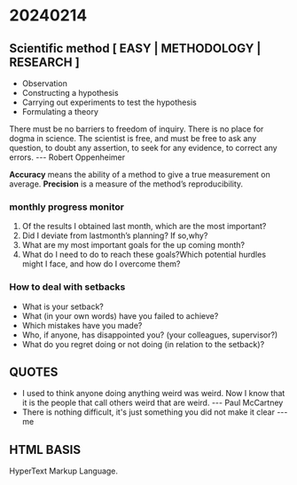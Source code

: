 
# 20240214

## Scientific method [ EASY | METHODOLOGY | RESEARCH ]
* Observation
* Constructing a hypothesis
* Carrying out experiments to test the hypothesis
* Formulating a theory

There must be no barriers to freedom of inquiry. There is no place for dogma in science. The scientist is free, and must be free to ask any question, to doubt any assertion, to seek for any evidence, to correct any errors. --- Robert Oppenheimer

**Accuracy** means the ability of a method to give a true measurement on average. **Precision** is a measure of the method’s reproducibility.

### monthly progress monitor
1. Of the results I obtained last month, which are the most important?
2. Did I deviate from lastmonth’s planning? If so,why?
3. What are my most important goals for the up coming month?
4. What do I need to do to reach these goals?Which potential hurdles might I face, and how do I overcome them?

### How to deal with setbacks
* What is your setback?
* What (in your own words) have you failed to achieve?
* Which mistakes have you made?
* Who, if anyone, has disappointed you? (your colleagues, supervisor?)
* What do you regret doing or not doing (in relation to the setback)?

## QUOTES
* I used to think anyone doing anything weird was weird. Now I know that it is the people that call others weird that are weird. --- Paul McCartney
* There is nothing difficult, it's just something you did not make it clear --- me

## HTML BASIS
HyperText Markup Language.
